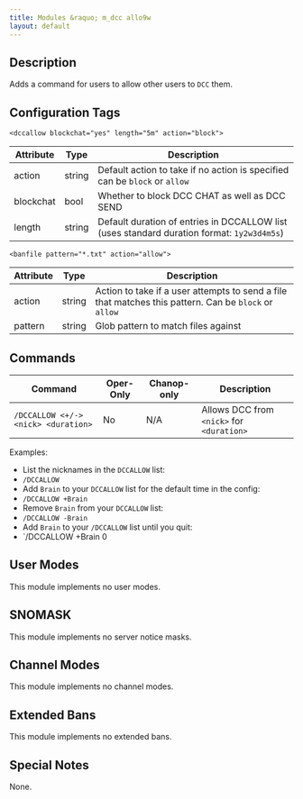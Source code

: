 ```yaml
---
title: Modules &raquo; m_dcc allo9w
layout: default
---
```


## Description

Adds a command for users to allow other users to `DCC` them.

## Configuration Tags

`<dccallow blockchat="yes" length="5m" action="block">`

Attribute | Type | Description
--------- | ---- | -----------
action | string | Default action to take if no action is specified can be `block` or `allow`
blockchat | bool | Whether to block DCC CHAT as well as DCC SEND
length | string | Default duration of entries in DCCALLOW list (uses standard duration format: `1y2w3d4m5s`)

`<banfile pattern="*.txt" action="allow">`

Attribute | Type | Description
--------- | ---- | -----------
action | string | Action to take if a user attempts to send a file that matches this pattern. Can be `block` or `allow`
pattern | string | Glob pattern to match files against

## Commands

Command | Oper-Only | Chanop-only | Description
------- | --------- | ----------- | -----------
`/DCCALLOW <+/-> <nick> <duration>` | No | N/A | Allows DCC from `<nick>` for `<duration>`

Examples:

* List the nicknames in the `DCCALLOW` list:
 * `/DCCALLOW`
* Add `Brain` to your `DCCALLOW` list for the default time in the config:
 * `/DCCALLOW +Brain`
* Remove `Brain` from your `DCCALLOW` list:
 * `/DCCALLOW -Brain`
* Add `Brain` to your `/DCCALLOW` list until you quit:
 * `/DCCALLOW +Brain 0

## User Modes

This module implements no user modes.

## SNOMASK

This module implements no server notice masks.

## Channel Modes

This module implements no channel modes.

## Extended Bans

This module implements no extended bans.

## Special Notes

None.
